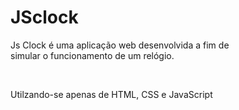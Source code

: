 # JSclock
<p>Js Clock é uma aplicação web desenvolvida a fim de</br>
simular o funcionamento de um relógio.<p></br>


<p>Utilzando-se apenas de HTML, CSS e JavaScript<p>
